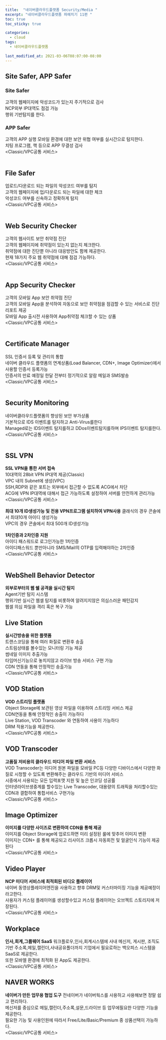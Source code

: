 ```yaml
---
title:  "네이버클라우드플랫폼 Security/Media "
excerpt: "네이버클라우드플랫폼 파헤치기 11편 "
toc: true
toc_sticky: true

categories:
  - cloud
tags:
  - 네이버클라우드플랫폼
  
last_modified_at: 2021-03-06T08:07:00-08:00
---
```


## Site Safer, APP Safer
### Site Safer
고객의 웹페이지에 악성코드가 있는지 주기적으로 검사<br>
NCP외부 IP대역도 점검 가능<br>
행위 기반탐지를 한다.<br>
### APP Safer
고객의 APP 실행 모바일 환경에 대한 보안 위협 여부를 실시간으로 탐지한다.<br>
치팅 프로그램, 핵 등으로 APP 무결성 검사<br>
<Classic/VPC공통 서비스><br>
<br>

## File Safer
업로드/다운로드 되는 파일의 악성코드 여부를 탐지<br>
고객의 웹페이지에 업/다운로드 되는 파일에 대한 체크<br>
악성코드 여부를 신속하고 정확하게 탐지<br>
<Classic/VPC공통 서비스><br>
<br>
## Web Security Checker
고객의 웹사이트 보안 취약점 진단<br>
고객의 웹페이지에 취약점이 있는지 없는지 체크한다.<br>
취약점에 대한 진단뿐 아니라 대응방안도 함께 제공한다.<br>
현재 18가지 주요 웹 취약점에 대해 점검 가능하다.<br>
<Classic/VPC공통 서비스><br>
<br>
## App Security Checker
고객의 모바일 App 보안 취약점 진단<br>
고객의 모바일 App을 분석하여 자동으로 보안 취약점을 점검할 수 있는 서비스로 진단 리포트 제공<br>
모바일 App 출시전 사용하여 App취약점 체크할 수 있는 상품<br>
<Classic/VPC공통 서비스><br>
<br>
## Certificate Manager
SSL 인증서 등록 및 관리의 통합<br>
네이버 클라우드 플랫폼의 연계상품(Load Balancer, CDN+, Image Optimizer)에서 사용할 인증서 등록가능<br>
인증서의 만료 예정일 한달 전부터 정기적으로 알람 메일과 SMS발송<br>
<Classic/VPC공통 서비스><br>
<br>

## Security Monitoring
네이버클라우드플랫폼의 향상된 보안 부가상품<br>
기본적으로 IDS 이벤트를 탐지하고 Anti-Virus를한다<br>
Managed로는 IDS이벤트 탐지를하고 DDos이벤트탐지를하며 IPS이벤트 탐지를한다. <br>
<Classic/VPC공통 서비스><br>
<br>
## SSL VPN
__SSL VPN을 통한 서버 접속<br>__
10대역의 28bit VPN IP대역 제공(Classic)<br>
VPC 내의 Subnet에 생성(VPC)<br>
SSH,RDP와 같은 포트는 외부에서 접근할 수 없도록 ACG에서 차단<br>
ACG에 VPN IP대역에 대해서 접근 가능하도록 설정하여 서버를 안전하게 관리가능<br>
<Classic/VPC공통 서비스><br>
<br>
__최대 10개 ID생성가능 및 전용 VPN프로그램 설치하여 VPN사용__
클래식의 경우 콘솔에서 최대10개 아이디 생성가능<br>
VPC의 경우 콘솔에서 최대 500개 ID생성가능<br><br>
__1차인증과 2차인증 지원__<br>
아이디 패스워드로 로그인가능한 1차인증<br>
아이디패스워드 뿐만아니라 SMS/Mail의 OTP를 입력해야하는 2차인증<br>
<Classic/VPC공통 서비스><br>
<br>
## WebShell Behavior Detector
__외부로부터의 웹 쉘 공격을 실시간 탐지__<br>
Agent기반 탐지 시스템<br>
행위기반 실시간 웹셀 탐지를 비롯하여 알려지지않은 의심스러운 패턴감지<br>
웹셀 의심 파일을 격리 혹은 복구 가능 <br>

## Live Station
__실시간방송을 위한 플랫폼__<br>
트랜스코딩을 통해 여러 화질로 변환후 송출<br>
스트림상태를 볼수있는 모니터링 기능 제공<br>
썸네일 이미지 추출가능<br>
타임머신기능으로 놓치지않고 라이브 방송 서비스 구현 가능<br>
CDN 연동을 통해 안정적인 송출가능<br>
<Classic/VPC공통 서비스><br>

## VOD Station
__VOD 스트리밍 플랫폼__<br>
Object Storage에 보관된 영상 파일을 이용하여 스트리밍 서비스 제공<br>
CDN연동을 통해 안정적인 송출이 가능하다<br>
Live Station, VOD Transcoder 와 연동하여 사용이 가능하다<br>
DRM 적용기능을 제공한다.<br>
<Classic/VPC공통 서비스><br>

## VOD Transcoder
__고품질 저비용의 클라우드 미디어 파일 변환 서비스__<br>
VOD Transcoder는 미디어 원본 파일을 모바일 PC등 다양한 디바이스에서 다양한 화질로 시청할 수 있도록 변환해주는 클라우드 기반의 미디어 서비스<br>
시중에서 사용되는 모든 입력포맷 지원 및 높은 인코딩 성공률<br>
인터넷라이브생중계를 할수있는 Live Transcoder, 대용량의 트래픽을 처리할수있는 CDN과 결합하여 통합서비스 구현가능<br>
<Classic/VPC공통 서비스><br>

## Image Optimizer
__이미지를 다양한 사이즈로 변환하여 CDN을 통해 제공__<br>
이미지를 Object Storage에 업로드하면 미리 설정된 룰에 맞추어 이미지 변환<br>
이미지는 CDN+ 를 통해 제공되고 리사이즈 크롭시 자동회전 및 얼굴인식 기능이 제공된다<br>
<Classic/VPC공통 서비스><br>

## Video Player
__NCP 미디어 서비스에 최적회된 비디오 플레이어__<br>
네이버 동영상플레이어엔진을 사용하고 향후 DRM및 커스터마이징 기능을 제공예정이라고한다.<br>
사용자가 커스텀 플레이어를 생성할수있고 커스텀 플레이어는 오브젝트 스토리지에 저장된다.<br>
<Classic/VPC공통 서비스><br>

## Workplace
__인사,회계,그룹웨어 SaaS__
워크플로우,인사,회계시스템에 사내 메신저, 게시판, 조직도 기반 주소록,메일,캘린더,사내공유폴더까지 기업에서 필요로하는 백오피스 시스템을 SaaS로 제공한다.<br>
또한 모바엘 환경에 최적화 된 App도 제공한다.<br>
<Classic/VPC공통 서비스><br>


## NAVER WORKS
__네이버가 만든 업무용 협업 도구__
전네이버가 네이버웍스를 사용하고 사용해보면 정말 쉽고 편리하다.<br>
메신저를 중심으로 메일,캘린더,주소록,설문,드라이브 등 업무에필요한 다양한 기능을 제공한다.<br>
필요한 기능 및 사용인원에 따라서 Free/Lite/Basic/Premium 중 상품선택이 가능하다.<br>
<Classic/VPC공통 서비스><br>
